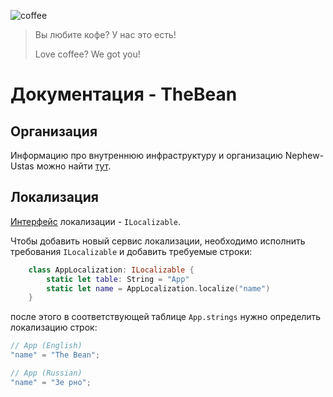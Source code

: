 ![coffee](https://user-images.githubusercontent.com/51203539/160007650-3f1aef5a-b351-458e-909b-c19bd10844d6.png)

> Вы любите кофе? У нас это есть!
> 
> Love coffee? We got you!

# Документация - TheBean
## Организация
Информацию про внутреннюю инфраструктуру и организацию Nephew-Ustas можно найти [тут](https://github.com/Nephew-Ustas/Nephew-Ustas#readme).

## Локализация

[Интерфейс](https://github.com/Nephew-Ustas/TheBean/blob/11cbecabf6beee338b9b0e12d3f28feb8a37a52d/TheBean/Localization/ILocalizable.swift#L10) локализации - `ILocalizable`.

Чтобы добавить новый сервис локализации, необходимо исполнить требования `ILocalizable` и добавить требуемые строки:

```swift
    class AppLocalization: ILocalizable {
        static let table: String = "App"
        static let name = AppLocalization.localize("name")
    }
```

после этого в соответствующей таблице `App.strings` нужно определить локализацию строк:

```swift
// App (English)
"name" = "The Bean";
```

```swift
// App (Russian)
"name" = "Зе рно";
```
